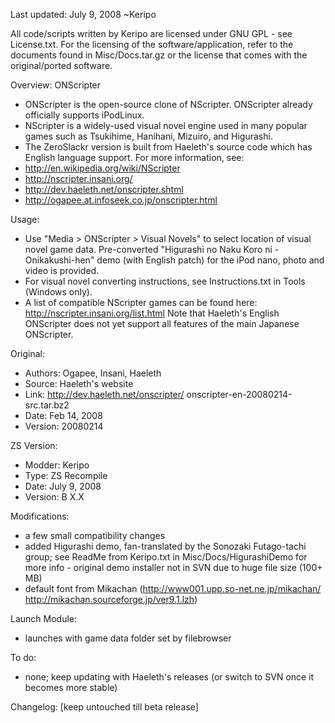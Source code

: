 Last updated: July 9, 2008
~Keripo

All code/scripts written by Keripo are licensed under
GNU GPL - see License.txt. For the licensing of the
software/application, refer to the documents found in
Misc/Docs.tar.gz or the license that comes with the
original/ported software.

Overview:
ONScripter
- ONScripter is the open-source clone of NScripter.
  ONScripter already officially supports iPodLinux.
- NScripter is a widely-used visual novel engine
  used in many popular games such as Tsukihime,
  Hanihani, Mizuiro, and Higurashi.
- The ZeroSlackr version is built from Haeleth's
  source code which has English language support.
For more information, see:
- http://en.wikipedia.org/wiki/NScripter
- http://nscripter.insani.org/
- http://dev.haeleth.net/onscripter.shtml
- http://ogapee.at.infoseek.co.jp/onscripter.html

Usage:
- Use "Media > ONScripter > Visual Novels" to select
  location of visual novel game data. Pre-converted
  "Higurashi no Naku Koro ni - Onikakushi-hen" demo
  (with English patch) for the iPod nano, photo
  and video is provided.
- For visual novel converting instructions, see
  Instructions.txt in Tools (Windows only).
- A list of compatible NScripter games can be found
  here: http://nscripter.insani.org/list.html
  Note that Haeleth's English ONScripter does not
  yet support all features of the main Japanese
  ONScripter.

Original:
- Authors: Ogapee, Insani, Haeleth
- Source: Haeleth's website
- Link:
  http://dev.haeleth.net/onscripter/
   onscripter-en-20080214-src.tar.bz2
- Date: Feb 14, 2008
- Version: 20080214

ZS Version:
- Modder: Keripo
- Type: ZS Recompile
- Date: July 9, 2008
- Version: B X.X

Modifications:
- a few small compatibility changes
- added Higurashi demo, fan-translated by the
  Sonozaki Futago-tachi group; see
  ReadMe from Keripo.txt in Misc/Docs/HigurashiDemo
  for more info - original demo installer not in SVN
  due to huge file size (100+ MB)
- default font from Mikachan
  (http://www001.upp.so-net.ne.jp/mikachan/
   http://mikachan.sourceforge.jp/ver9.1.lzh)

Launch Module:
- launches with game data folder set by filebrowser

To do:
- none; keep updating with Haeleth's releases
  (or switch to SVN once it becomes more stable)

Changelog:
[keep untouched till beta release]